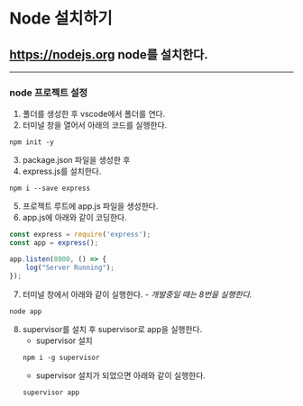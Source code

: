 # Node 설치하기
## https://nodejs.org node를 설치한다.
---
### node 프로젝트 설정
1. 폴더를 생성한 후 vscode에서 폴더를 연다.
2. 터미널 창을 열어서 아래의 코드를 실행한다.
```console
npm init -y
```
3. package.json 파일을 생성한 후
4. express.js를 설치한다.
```console
npm i --save express
```
5. 프로젝트 루트에 app.js 파일을 생성한다.
6. app.js에 아래와 같이 코딩한다.
```javascript
const express = require('express');
const app = express();

app.listen(8000, () => {
	log("Server Running");
});
```
7. 터미널 창에서 아래와 같이 실행한다. - *개발중일 때는 8번을 실행한다.*
```
node app
```
8. supervisor를 설치 후 supervisor로 app을 실행한다.
	* supervisor 설치
	```
	npm i -g supervisor
	```
	* supervisor 설치가 되었으면 아래와 같이 실행한다.
	```
	supervisor app
	```